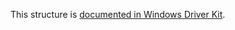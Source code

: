 This structure is [documented in Windows Driver Kit](https://learn.microsoft.com/en-us/windows-hardware/drivers/ddi/wdm/ns-wdm-_file_standard_information).
